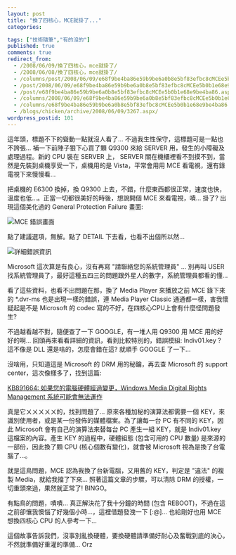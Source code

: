 ```yaml
---
layout: post
title: "換了四核心，MCE就掛了..."
categories:

tags: ["技術隨筆","有的沒的"]
published: true
comments: true
redirect_from:
  - /2008/06/09/換了四核心，mce就掛了/
  - /2008/06/08/換了四核心，mce就掛了/
  - /columns/post/2008/06/09/e68f9be4ba86e59b9be6a0b8e5bf83efbc8cMCEe5b0b1e68e9be4ba86.aspx/
  - /post/2008/06/09/e68f9be4ba86e59b9be6a0b8e5bf83efbc8cMCEe5b0b1e68e9be4ba86.aspx/
  - /post/e68f9be4ba86e59b9be6a0b8e5bf83efbc8cMCEe5b0b1e68e9be4ba86.aspx/
  - /columns/2008/06/09/e68f9be4ba86e59b9be6a0b8e5bf83efbc8cMCEe5b0b1e68e9be4ba86.aspx/
  - /columns/e68f9be4ba86e59b9be6a0b8e5bf83efbc8cMCEe5b0b1e68e9be4ba86.aspx/
  - /blogs/chicken/archive/2008/06/09/3267.aspx/
wordpress_postid: 101
---
```


這年頭，標題不下的聳動一點就沒人看了... 不過我生性保守，這標題可是一點也不誇張... 補一下前陣子狠下心買了顆 Q9300 來給 SERVER 用，發生的小障礙及處理過程。新的 CPU 裝在 SERVER 上， SERVER 關在機櫃裡看不到摸不到，當然是先裝到桌機享受一下，桌機用的是 Vista，平常會用用 MCE 看電視，還有錄電視下來慢慢看...

把桌機的 E6300 換掉，換 Q9300 上去，不錯，什麼東西都很正常，速度也快，溫度也低...。正當一切都很美好的時後，想說開個 MCE 來看電視，嘖... 掛了? 出現這個美化過的 General Protection Failure 畫面:

![MCE 錯誤畫面](/wp-content/be-files/WindowsLiveWriter/MCE_FB80/clip_image002_3.jpg)

點了建議選項，無解。點了 DETAIL 下去看，也看不出個所以然...

![詳細錯誤資訊](/wp-content/be-files/WindowsLiveWriter/MCE_FB80/clip_image002%5B6%5D_thumb.jpg)

Microsoft 這次算是有良心，沒有再寫 "請聯絡您的系統管理員" ... 別再叫 USER 找系統管理員了，最好這種五四三的問題跟外星人的數字，系統管理員都看的懂...

看了這些資料，也看不出問題在那，換了 Media Player 來播放之前 MCE 錄下來的 *.dvr-ms 也是出現一樣的錯誤，連 Media Player Classic 通通都一樣，害我懷疑起是不是 Microsoft 的 codec 寫的不好，在四核心CPU上會有什麼怪問題發生?

不過越看越不對，隨便查了一下 GOOGLE，有一堆人用 Q9300 用 MCE 用的好好的啊... 回頭再來看看詳細的資訊，看到比較特別的，錯誤模組: Indiv01.key ? 這不像是 DLL 還是啥的，怎麼會錯在這? 就順手 GOOGLE 了一下...

沒啥用，只知道這是 Microsoft 的 DRM 用的秘鑰，再去查 Microsoft 的 support center，這次像樣多了，找到這篇:

[KB891664: 如果您的電腦硬體經過變更，Windows Media Digital Rights Management 系統可能會無法運作](http://support.microsoft.com/kb/891664)

真是它ㄨㄨㄨㄨㄨ的，找到問題了... 原來各種加秘的演算法都需要一個 KEY，來識別使用者，或是某一份發佈的媒體檔案。為了讓每一台 PC 有不同的 KEY，因此 Microsoft 會有自己的演算法來替每台 PC 產生一組 KEY，就是 Indiv01.key 這檔案的內容。產生 KEY 的過程中，硬體組態 (包含可用的 CPU 數量) 是來源的一部份，因此換了顆 CPU (核心個數有變化)，就會被 Microsoft 視為是換了台電腦了...。

就是這鳥問題，MCE 認為我換了台新電腦，又用舊的 KEY，判定是 "違法" 的複製 Media，就給我擋了下來... 照著這篇文章的步驟，可以清除 DRM 的授權，一切重頭來過，果然就正常了! BINGO。

有點鳥的問題，嘖嘖... 真正解決花了我十分鐘的時間 (包含 REBOOT)，不過在這之前卻懹我懊惱了好幾個小時...，這裡借題發洩一下 [:@]... 也給剛好也用 MCE 想換四核心 CPU 的人參考一下...

這個故事告訴我們，沒事別亂換硬體，要換硬體請準備好耐心及奮戰到底的決心，不然就準備好重灌的準備... Orz
